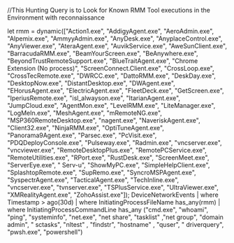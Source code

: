 //This Hunting Query is to Look for Known RMM Tool executions in the Environment with reconnaissance

let rmm = dynamic(["Action1.exe", "AddigyAgent.exe", "AeroAdmin.exe", "Alpemix.exe", "AmmyyAdmin.exe", "AnyDesk.exe", "AnyplaceControl.exe", "AnyViewer.exe", "AteraAgent.exe", "AuvikService.exe", "AweSunClient.exe", "BarracudaRMM.exe", "BeamYourScreen.exe", "BeAnywhere.exe", "BeyondTrustRemoteSupport.exe", "BlueTraitAgent.exe", "Chrome Extension (No process)", "ScreenConnect.Client.exe", "CrossLoop.exe", "CrossTecRemote.exe", "DWRCC.exe", "DattoRMM.exe", "DeskDay.exe", "DesktopNow.exe", "DistantDesktop.exe", "DWAgent.exe", "EHorusAgent.exe", "ElectricAgent.exe", "FleetDeck.exe", "GetScreen.exe", "IperiusRemote.exe", "isl_alwayson.exe", "ItarianAgent.exe", "JumpCloud.exe", "AgentMon.exe", "LevelRMM.exe", "LiteManager.exe", "LogMeIn.exe", "MeshAgent.exe", "mRemoteNG.exe", "MSP360RemoteDesktop.exe", "nagent.exe", "NaveriskAgent.exe", "Client32.exe", "NinjaRMM.exe", "OptiTuneAgent.exe", "Panorama9Agent.exe", "Parsec.exe", "PcVisit.exe", "PDQDeployConsole.exe", "Pulseway.exe", "Radmin.exe", "vncserver.exe", "vncviewer.exe", "RemoteDesktopPlus.exe", "RemotePCService.exe", "RemoteUtilities.exe", "RPort.exe", "RustDesk.exe", "ScreenMeet.exe", "ServerEye.exe", " Serv-u",  "ShowMyPC.exe", "SimpleHelpClient.exe", "SplashtopRemote.exe", "SupRemo.exe", "SyncroMSPAgent.exe", "SyspectrAgent.exe", "TacticalAgent.exe", "TechInline.exe", "vncserver.exe", "tvnserver.exe", "TSPlusService.exe", "UltraViewer.exe", "XMRealityAgent.exe", "ZohoAssist.exe"]);
DeviceNetworkEvents
| where Timestamp > ago(30d)
| where InitiatingProcessFileName has_any(rmm)
| where InitiatingProcessCommandLine has_any ("cmd.exe", "whoami", "ping", "systeminfo", "net.exe", "net share", "tasklist" ,"net group", "domain admin", " sctasks", "nltest" , "findstr", "hostname" , "quser", " driverquery", "pwsh.exe", "powershell")
